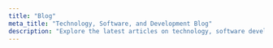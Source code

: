 ```yaml
---
title: "Blog"
meta_title: "Technology, Software, and Development Blog"
description: "Explore the latest articles on technology, software development, and modern applications. Stay updated with the newest trends and insights in the tech world."
---
```

